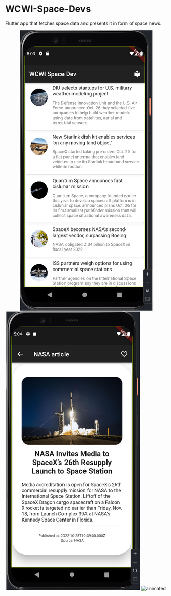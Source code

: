 # WCWI-Space-Devs

Flutter app that fetches space data and presents it in form of space news.

<p align="center">
  <img src="https://github.com/daddyjasiu/WCWI-Space-Devs/blob/main/images%20and%20videos/1.png"/> 
  <img src="https://github.com/daddyjasiu/WCWI-Space-Devs/blob/main/images%20and%20videos/2.png"/>
  <img src="https://github.com/daddyjasiu/WCWI-Space-Devs/blob/main/images%20and%20videos/Record_2022-10-27-16-53-20.gif" alt="animated" width="413" height="873"/>
</p>
